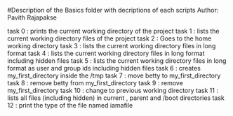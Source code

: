 #Description of the Basics folder with decriptions of each scripts
Author:  Pavith Rajapakse

task 0 : prints the current working directory of the project
task 1 : lists the current working directory files of the project
task 2 : Goes to the home working directory
task 3 : lists the current working directory files in long format
task 4 : lists the current working directory files in long format including hidden files
task 5 : lists the current working directory files in long format as user and group ids including hidden files
task 6 : creates my_first_directory inside the /tmp
task 7 : move betty to  my_first_directory
task 8 : remove betty from  my_first_directory
task 9 : remove my_first_directory
task 10 : change to previous working directory
task 11 : lists all files (including hidden) in current , parent and /boot directories
task 12 : print the type of the file named iamafile





